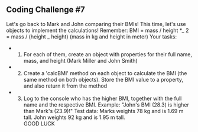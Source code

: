 ## Coding Challenge #7

Let's go back to Mark and John comparing their BMIs! This time, let's use objects to
implement the calculations! Remember: BMI = mass / height \*_ 2 = mass
/ (height _ height) (mass in kg and height in meter)
Your tasks:

- 1. For each of them, create an object with properties for their full name, mass, and
     height (Mark Miller and John Smith)
- 2. Create a 'calcBMI' method on each object to calculate the BMI (the same
     method on both objects). Store the BMI value to a property, and also return it
     from the method
- 3. Log to the console who has the higher BMI, together with the full name and the
     respective BMI. Example: "John's BMI (28.3) is higher than Mark's (23.9)!"
     Test data: Marks weights 78 kg and is 1.69 m tall. John weights 92 kg and is 1.95 m
     tall.\
     GOOD LUCK
